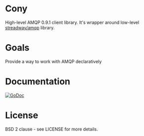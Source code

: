 # Cony

High-level AMQP 0.9.1 client library. It's wrapper around low-level [streadway/amqp](https://github.com/streadway/amqp/) library.

# Goals

Provide a way to work with AMQP declaratively

# Documentation

[![GoDoc](https://godoc.org/github.com/assembla/cony?status.svg)](https://godoc.org/github.com/assembla/cony)

# License

BSD 2 clause - see LICENSE for more details.
